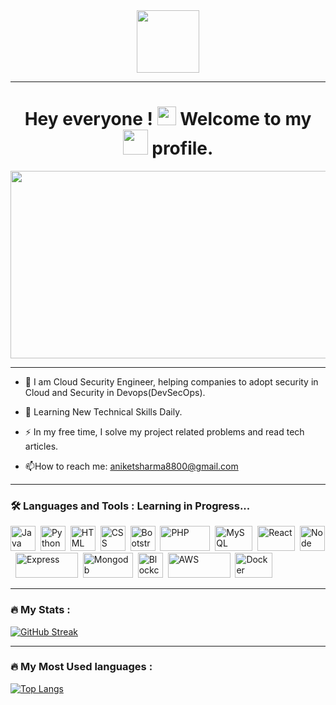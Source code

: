 <div id="header" align="center">
  <img src="https://media.giphy.com/media/M9gbBd9nbDrOTu1Mqx/giphy.gif" width="100"/>
</div>
<div id="counter" align="center">
<img src="https://komarev.com/ghpvc/?username=aniketttt&style=flat-square&color=blue" alt=""/>
</div>

<hr>

<h1 align="center">
  Hey everyone !
  <img src="https://media.giphy.com/media/hvRJCLFzcasrR4ia7z/giphy.gif" width="30px"/>
  Welcome to my <img src="https://media.giphy.com/media/KzJkzjggfGN5Py6nkT/giphy.gif" width="40px"/> profile.
</h1>

<div align="center">
  <img src="https://media.giphy.com/media/dWesBcTLavkZuG35MI/giphy.gif" width="600" height="300"/>
</div>

<hr>

- :telescope: I am Cloud Security Engineer, helping companies to adopt security in Cloud and Security in Devops(DevSecOps).

- :seedling: Learning New Technical Skills Daily.

- :zap: In my free time, I solve my project related problems and read tech articles.

- :mailbox:How to reach me: aniketsharma8800@gmail.com

<hr>

### :hammer_and_wrench: Languages and Tools : Learning in Progress...
<div>
  <img src="https://cdn.iconscout.com/icon/free/png-256/javascript-2752148-2284965.png" title="Java" alt="Java" width="40" height="40"/>&nbsp;
  <img src="https://1.bp.blogspot.com/-cAYMoRZLNFk/XsgzjaoT11I/AAAAAAAAEgI/93qsBujBM6QM8ncQo6hv5vF0eTMq4vMqgCK4BGAsYHg/python.png)" title="Python" alt="Python" width="40" height="40"/>&nbsp;
  <img src="https://cdn-icons-png.flaticon.com/512/5968/5968267.png" title="HTML" alt="HTML" width="40" height="40"/>&nbsp;
  <img src="https://cdn-icons-png.flaticon.com/512/5968/5968242.png" title="CSS" alt="CSS" width="40" height="40"/>&nbsp;
  <img src="https://cdn-icons-png.flaticon.com/512/5968/5968672.png" title="Bootstrap" alt="Bootstrap" width="40" height="40"/>&nbsp;
  <img src="https://www.php.net/images/logos/new-php-logo.svg" title="PHP" alt="PHP" width="80" height="40"/>&nbsp;
  <img src="https://www.freepnglogos.com/uploads/logo-mysql-png/logo-mysql-mysql-and-moodle-elearningworld-5.png" title="MySQL" alt="MySQL" width="60" height="40"/>&nbsp;
  <img src="https://upload.wikimedia.org/wikipedia/commons/thumb/a/a7/React-icon.svg/2300px-React-icon.svg.png" title="React" alt="React" width="60" height="40"/>&nbsp;
  <img src="https://icon-library.com/images/node-js-icon/node-js-icon-15.jpg" title="Node" alt="Node" width="40" height="40"/>&nbsp;
  <img src="https://cdn.buttercms.com/2q5r816LTo2uE9j7Ntic" title="Express" alt="Express" width="100" height="40"/>&nbsp;
  <img src="https://mpng.subpng.com/20190111/thz/kisspng-mongodb-logo-database-nosql-postgresql-how-to-create-an-outstanding-tech-stack-clickup-bl-5c391bdf9cff48.4731136215472465596431.jpg" title="Mongodb" alt="Mongodb" width="80" height="40"/>&nbsp;
    <img src="https://www.citypng.com/public/uploads/preview/-51614553751eqfwcgwj8d.png" title="Blockchain" alt="Blockchain" width="40" height="40"/>&nbsp;
    <img src="https://download.logo.wine/logo/Amazon_Web_Services/Amazon_Web_Services-Logo.wine.png" title="AWS" alt="AWS" width="100" height="40"/>&nbsp;
    <img src="https://cdn.iconscout.com/icon/free/png-256/docker-11-1175228.png" title="Docker" alt="Docker" width="60" height="40"/>&nbsp;

</div>

<hr>

### :fire: My Stats :
[![GitHub Streak](http://github-readme-streak-stats.herokuapp.com?user=aniketttt&theme=dark&background=000000)](https://git.io/streak-stats)

<hr>

### :fire: My Most Used languages :
[![Top Langs](https://github-readme-stats.vercel.app/api/top-langs/?username=aniketttt)](https://github.com/aniketttt/github-readme-stats)

